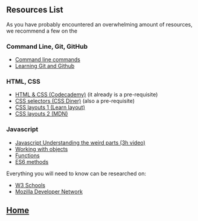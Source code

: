 ## Resources List
As you have probably encountered an overwhelming amount of resources, we recommend a few on the 
### Command Line, Git, GitHub
* [Command line commands](ss64.com)
* [Learning Git and Github](https://www.udacity.com/course/how-to-use-git-and-github--ud775)

### HTML, CSS
* [HTML & CSS (Codecademy)](https://www.codecademy.com/learn/web) (it already is a pre-requisite)
* [CSS selectors (CSS Diner)](http://flukeout.github.io/) (also a pre-requisite)
* [CSS layouts 1 (Learn layout)](http://learnlayout.com)
* [CSS layouts 2 (MDN)](https://developer.mozilla.org/en-US/docs/Web/CSS/Tutorials)

### Javascript
* [Javascript Understanding the weird parts (3h video)](https://www.youtube.com/watch?v=Bv_5Zv5c-Ts)
* [Working with objects](https://developer.mozilla.org/en-US/docs/Web/JavaScript/Guide/Working_with_Objects)
* [Functions](https://developer.mozilla.org/en-US/docs/Web/JavaScript/Guide/Functions)
* [ES6 methods](https://egghead.io/series/learn-es6-ecmascript-2015)

Everything you will need to know can be researched on:
* [W3 Schools](http://www.w3schools.com)
* [Mozilla Developer Network](https://developer.mozilla.org/en-US/)

## [Home](https://github.com/foundersandcoders/pre-course-materials/edit/master/README.md)
